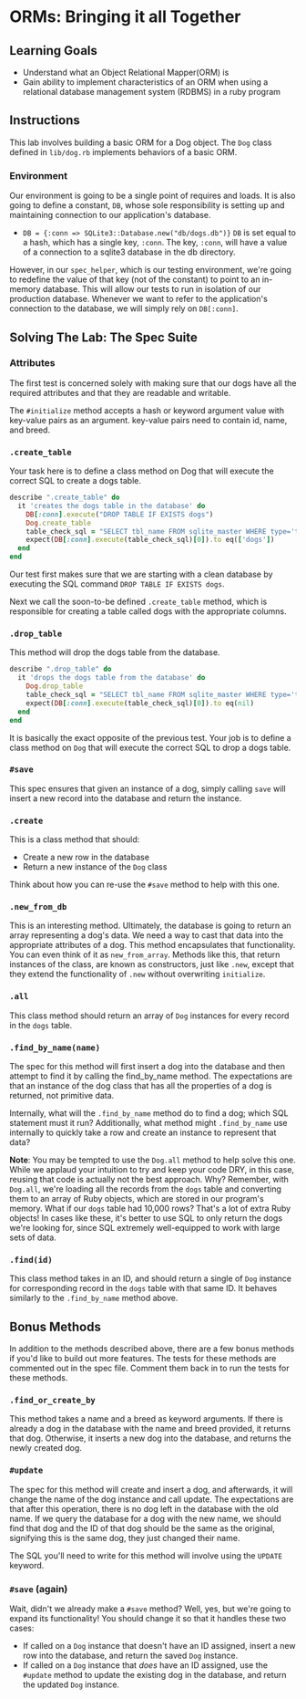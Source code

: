 # ORMs: Bringing it all Together

## Learning Goals

- Understand what an Object Relational Mapper(ORM) is
- Gain ability to implement characteristics of an ORM when using a relational database management system (RDBMS) in a ruby program

## Instructions

This lab involves building a basic ORM for a Dog object. The `Dog` class
defined in `lib/dog.rb` implements behaviors of a basic ORM.

### **Environment**

Our environment is going to be a single point of requires and loads. It is also
going to define a constant, `DB`, whose sole responsibility is setting up and
maintaining connection to our application's database.

- `DB = {:conn => SQLite3::Database.new("db/dogs.db")}` `DB` is set equal to a
  hash, which has a single key, `:conn`. The key, `:conn`, will have a value of
  a connection to a sqlite3 database in the db directory.

However, in our `spec_helper`, which is our testing environment, we're going to
redefine the value of that key (not of the constant) to point to an in-memory
database. This will allow our tests to run in isolation of our production
database. Whenever we want to refer to the application's connection to the
database, we will simply rely on `DB[:conn]`.

## Solving The Lab: The Spec Suite

### Attributes

The first test is concerned solely with making sure that our dogs have all the
required attributes and that they are readable and writable.

The `#initialize` method accepts a hash or keyword argument value with key-value
pairs as an argument. key-value pairs need to contain id, name, and breed.

### `.create_table`

Your task here is to define a class method on Dog that will execute the correct
SQL to create a dogs table.

```ruby
describe ".create_table" do
  it 'creates the dogs table in the database' do
    DB[:conn].execute("DROP TABLE IF EXISTS dogs")
    Dog.create_table
    table_check_sql = "SELECT tbl_name FROM sqlite_master WHERE type='table' AND tbl_name='dogs';"
    expect(DB[:conn].execute(table_check_sql)[0]).to eq(['dogs'])
  end
end
```

Our test first makes sure that we are starting with a clean database by
executing the SQL command `DROP TABLE IF EXISTS dogs`.

Next we call the soon-to-be defined `.create_table` method, which is responsible
for creating a table called dogs with the appropriate columns.

### `.drop_table`

This method will drop the dogs table from the database.

```ruby
describe ".drop_table" do
  it 'drops the dogs table from the database' do
    Dog.drop_table
    table_check_sql = "SELECT tbl_name FROM sqlite_master WHERE type='table' AND tbl_name='dogs';"
    expect(DB[:conn].execute(table_check_sql)[0]).to eq(nil)
  end
end
```

It is basically the exact opposite of the previous test. Your job is to define a
class method on `Dog` that will execute the correct SQL to drop a dogs table.

### `#save`

This spec ensures that given an instance of a dog, simply calling `save` will
insert a new record into the database and return the instance.

### `.create`

This is a class method that should:

- Create a new row in the database
- Return a new instance of the `Dog` class

Think about how you can re-use the `#save` method to help with this one.

### `.new_from_db`

This is an interesting method. Ultimately, the database is going to return an
array representing a dog's data. We need a way to cast that data into the
appropriate attributes of a dog. This method encapsulates that functionality.
You can even think of it as `new_from_array`. Methods like this, that return
instances of the class, are known as constructors, just like `.new`, except that
they extend the functionality of `.new` without overwriting `initialize`.

### `.all`

This class method should return an array of `Dog` instances for every record in
the `dogs` table.

### `.find_by_name(name)`

The spec for this method will first insert a dog into the database and then
attempt to find it by calling the find_by_name method. The expectations are that
an instance of the dog class that has all the properties of a dog is returned,
not primitive data.

Internally, what will the `.find_by_name` method do to find a dog; which SQL
statement must it run? Additionally, what method might `.find_by_name` use
internally to quickly take a row and create an instance to represent that data?

**Note**: You may be tempted to use the `Dog.all` method to help solve this one.
While we applaud your intuition to try and keep your code DRY, in this case,
reusing that code is actually not the best approach. Why? Remember, with
`Dog.all`, we're loading all the records from the `dogs` table and converting
them to an array of Ruby objects, which are stored in our program's memory. What
if our `dogs` table had 10,000 rows? That's a lot of extra Ruby objects! In
cases like these, it's better to use SQL to only return the dogs we're looking
for, since SQL extremely well-equipped to work with large sets of data.

### `.find(id)`

This class method takes in an ID, and should return a single of `Dog` instance
for corresponding record in the `dogs` table with that same ID. It behaves
similarly to the `.find_by_name` method above.

## Bonus Methods

In addition to the methods described above, there are a few bonus methods if
you'd like to build out more features. The tests for these methods are commented
out in the spec file. Comment them back in to run the tests for these methods.

### `.find_or_create_by`

This method takes a name and a breed as keyword arguments. If there is already a
dog in the database with the name and breed provided, it returns that dog.
Otherwise, it inserts a new dog into the database, and returns the newly created
dog.

### `#update`

The spec for this method will create and insert a dog, and afterwards, it will
change the name of the dog instance and call update. The expectations are that
after this operation, there is no dog left in the database with the old name. If
we query the database for a dog with the new name, we should find that dog and
the ID of that dog should be the same as the original, signifying this is the
same dog, they just changed their name.

The SQL you'll need to write for this method will involve using the `UPDATE`
keyword.

### `#save` (again)

Wait, didn't we already make a `#save` method? Well, yes, but we're going to expand
its functionality! You should change it so that it handles these two cases:

- If called on a `Dog` instance that doesn't have an ID assigned, insert a new
  row into the database, and return the saved `Dog` instance.
- If called on a `Dog` instance that _does_ have an ID assigned, use the
  `#update` method to update the existing dog in the database, and return the
  updated `Dog` instance.
